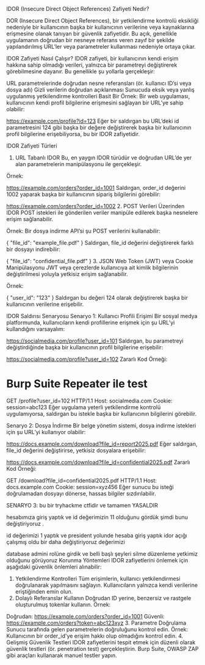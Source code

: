 IDOR (Insecure Direct Object References) Zafiyeti Nedir?

DOR (Insecure Direct Object References), bir yetkilendirme kontrolü eksikliği nedeniyle bir kullanıcının başka bir kullanıcının verilerine veya kaynaklarına erişmesine olanak tanıyan bir güvenlik zafiyetidir. Bu açık, genellikle uygulamanın doğrudan bir nesneye referans veren zayıf bir şekilde yapılandırılmış URL’ler veya parametreler kullanması nedeniyle ortaya çıkar.


IDOR Zafiyeti Nasıl Çalışır?
IDOR zafiyeti, bir kullanıcının kendi erişim hakkına sahip olmadığı verileri, yalnızca bir parametreyi değiştirerek görebilmesine dayanır. Bu genellikle şu yollarla gerçekleşir:

URL parametrelerinde doğrudan nesne referansları (ör. kullanıcı ID’si veya dosya adı)
Gizli verilerin doğrudan açıklanması
Sunucuda eksik veya yanlış uygulanmış yetkilendirme kontrolleri
Basit Bir Örnek:
Bir web uygulaması, kullanıcının kendi profil bilgilerine erişmesini sağlayan bir URL’ye sahip olabilir:

https://example.com/profile?id=123
Eğer bir saldırgan bu URL’deki id parametresini 124 gibi başka bir değere değiştirerek başka bir kullanıcının profil bilgilerine erişebiliyorsa, bu bir IDOR zafiyetidir.

IDOR Zafiyeti Türleri
1. URL Tabanlı IDOR
Bu, en yaygın IDOR türüdür ve doğrudan URL’de yer alan parametrelerin manipülasyonu ile gerçekleşir.

Örnek:

https://example.com/orders?order_id=1001
Saldırgan, order_id değerini 1002 yaparak başka bir kullanıcının sipariş bilgilerini görebilir:

https://example.com/orders?order_id=1002
2. POST Verileri Üzerinden IDOR
POST istekleri ile gönderilen veriler manipüle edilerek başka nesnelere erişim sağlanabilir.

Örnek: Bir dosya indirme API’si şu POST verilerini kullanabilir:

{
  "file_id": "example_file.pdf"
}
Saldırgan, file_id değerini değiştirerek farklı bir dosyayı indirebilir:

{
  "file_id": "confidential_file.pdf"
}
3. JSON Web Token (JWT) veya Cookie Manipülasyonu
JWT veya çerezlerde kullanıcıya ait kimlik bilgilerinin değiştirilmesi yoluyla yetkisiz erişim sağlanabilir.

Örnek:

{
  "user_id": "123"
}
Saldırgan bu değeri 124 olarak değiştirerek başka bir kullanıcının verilerine erişebilir.

IDOR Saldırısı Senaryosu
Senaryo 1: Kullanıcı Profili Erişimi
Bir sosyal medya platformunda, kullanıcıların kendi profillerine erişmek için şu URL’yi kullandığını varsayalım:

https://socialmedia.com/profile?user_id=101
Saldırgan, bu parametreyi değiştirdiğinde başka bir kullanıcının profil bilgilerine erişebilir:

https://socialmedia.com/profile?user_id=102
Zararlı Kod Örneği:

# Burp Suite Repeater ile test
GET /profile?user_id=102 HTTP/1.1
Host: socialmedia.com
Cookie: session=abc123
Eğer uygulama yeterli yetkilendirme kontrolü uygulamıyorsa, saldırgan bu istekle başka bir kullanıcının bilgilerini görebilir.

Senaryo 2: Dosya İndirme
Bir belge yönetim sistemi, dosya indirme istekleri için şu URL’yi kullanıyor olabilir:

https://docs.example.com/download?file_id=report2025.pdf
Eğer saldırgan, file_id değerini değiştirirse, yetkisiz dosyalara erişebilir:

https://docs.example.com/download?file_id=confidential2025.pdf
Zararlı Kod Örneği:

GET /download?file_id=confidential2025.pdf HTTP/1.1
Host: docs.example.com
Cookie: session=xyz456
Eğer sunucu bu isteği doğrulamadan dosyayı dönerse, hassas bilgiler sızdırılabilir.

SENARYO 3:
bu bir tryhackme ctfidir ve tamamen YASALDIR


hesabımıza giriş yaptık ve id değerimizin 11 olduğunu gördük şimdi bunu değiştiriyoruz .

id değerimizi 1 yaptık ve president yolunde hesaba giriş yaptık idor açığı çalışmış oldu bir daha değiştiriyoruz değerimizi

database admini rolüne girdik ve belli başlı şeyleri silme düzenleme yetkimiz olduğunu görüyoruz
Korunma Yöntemleri
IDOR zafiyetlerini önlemek için aşağıdaki güvenlik önlemleri alınabilir:

1. Yetkilendirme Kontrolleri
Tüm erişimlerin, kullanıcı yetkilendirmesi doğrulanarak yapılmasını sağlayın.
Kullanıcıların yalnızca kendi verilerine eriştiğinden emin olun.
2. Dolaylı Referanslar Kullanın
Doğrudan ID yerine, benzersiz ve rastgele oluşturulmuş tokenlar kullanın.
Örnek:

Doğrudan: https://example.com/orders?order_id=1001
Güvenli: https://example.com/orders?token=abc123xyz
3. Parametre Doğrulama
Sunucu tarafında gelen parametrelerin doğruluğunu kontrol edin.
Örnek: Kullanıcının bir order_id'ye erişim hakkı olup olmadığını kontrol edin.
4. Gelişmiş Güvenlik Testleri
IDOR zafiyetlerini tespit etmek için düzenli olarak güvenlik testleri (ör. penetration test) gerçekleştirin.
Burp Suite, OWASP ZAP gibi araçları kullanarak manuel testler yapın.